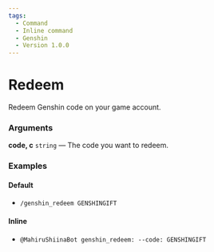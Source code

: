 ```yaml
---
tags:
  - Command
  - Inline command
  - Genshin
  - Version 1.0.0
---
```


# Redeem

Redeem Genshin code on your game account.

### Arguments

**code, c**  `string` — The code you want to redeem.

### Examples

#### Default
+ `/genshin_redeem GENSHINGIFT`

#### Inline
+ `@MahiruShiinaBot genshin_redeem: --code: GENSHINGIFT`